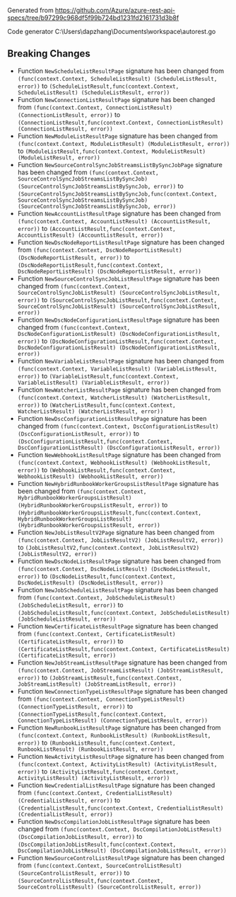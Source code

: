 
Generated from https://github.com/Azure/azure-rest-api-specs/tree/b97299c968df5f99b724bd1231fd2161731d3b8f

Code generator C:\Users\dapzhang\Documents\workspace\autorest.go

## Breaking Changes

- Function `NewScheduleListResultPage` signature has been changed from `(func(context.Context, ScheduleListResult) (ScheduleListResult, error))` to `(ScheduleListResult,func(context.Context, ScheduleListResult) (ScheduleListResult, error))`
- Function `NewConnectionListResultPage` signature has been changed from `(func(context.Context, ConnectionListResult) (ConnectionListResult, error))` to `(ConnectionListResult,func(context.Context, ConnectionListResult) (ConnectionListResult, error))`
- Function `NewModuleListResultPage` signature has been changed from `(func(context.Context, ModuleListResult) (ModuleListResult, error))` to `(ModuleListResult,func(context.Context, ModuleListResult) (ModuleListResult, error))`
- Function `NewSourceControlSyncJobStreamsListBySyncJobPage` signature has been changed from `(func(context.Context, SourceControlSyncJobStreamsListBySyncJob) (SourceControlSyncJobStreamsListBySyncJob, error))` to `(SourceControlSyncJobStreamsListBySyncJob,func(context.Context, SourceControlSyncJobStreamsListBySyncJob) (SourceControlSyncJobStreamsListBySyncJob, error))`
- Function `NewAccountListResultPage` signature has been changed from `(func(context.Context, AccountListResult) (AccountListResult, error))` to `(AccountListResult,func(context.Context, AccountListResult) (AccountListResult, error))`
- Function `NewDscNodeReportListResultPage` signature has been changed from `(func(context.Context, DscNodeReportListResult) (DscNodeReportListResult, error))` to `(DscNodeReportListResult,func(context.Context, DscNodeReportListResult) (DscNodeReportListResult, error))`
- Function `NewSourceControlSyncJobListResultPage` signature has been changed from `(func(context.Context, SourceControlSyncJobListResult) (SourceControlSyncJobListResult, error))` to `(SourceControlSyncJobListResult,func(context.Context, SourceControlSyncJobListResult) (SourceControlSyncJobListResult, error))`
- Function `NewDscNodeConfigurationListResultPage` signature has been changed from `(func(context.Context, DscNodeConfigurationListResult) (DscNodeConfigurationListResult, error))` to `(DscNodeConfigurationListResult,func(context.Context, DscNodeConfigurationListResult) (DscNodeConfigurationListResult, error))`
- Function `NewVariableListResultPage` signature has been changed from `(func(context.Context, VariableListResult) (VariableListResult, error))` to `(VariableListResult,func(context.Context, VariableListResult) (VariableListResult, error))`
- Function `NewWatcherListResultPage` signature has been changed from `(func(context.Context, WatcherListResult) (WatcherListResult, error))` to `(WatcherListResult,func(context.Context, WatcherListResult) (WatcherListResult, error))`
- Function `NewDscConfigurationListResultPage` signature has been changed from `(func(context.Context, DscConfigurationListResult) (DscConfigurationListResult, error))` to `(DscConfigurationListResult,func(context.Context, DscConfigurationListResult) (DscConfigurationListResult, error))`
- Function `NewWebhookListResultPage` signature has been changed from `(func(context.Context, WebhookListResult) (WebhookListResult, error))` to `(WebhookListResult,func(context.Context, WebhookListResult) (WebhookListResult, error))`
- Function `NewHybridRunbookWorkerGroupsListResultPage` signature has been changed from `(func(context.Context, HybridRunbookWorkerGroupsListResult) (HybridRunbookWorkerGroupsListResult, error))` to `(HybridRunbookWorkerGroupsListResult,func(context.Context, HybridRunbookWorkerGroupsListResult) (HybridRunbookWorkerGroupsListResult, error))`
- Function `NewJobListResultV2Page` signature has been changed from `(func(context.Context, JobListResultV2) (JobListResultV2, error))` to `(JobListResultV2,func(context.Context, JobListResultV2) (JobListResultV2, error))`
- Function `NewDscNodeListResultPage` signature has been changed from `(func(context.Context, DscNodeListResult) (DscNodeListResult, error))` to `(DscNodeListResult,func(context.Context, DscNodeListResult) (DscNodeListResult, error))`
- Function `NewJobScheduleListResultPage` signature has been changed from `(func(context.Context, JobScheduleListResult) (JobScheduleListResult, error))` to `(JobScheduleListResult,func(context.Context, JobScheduleListResult) (JobScheduleListResult, error))`
- Function `NewCertificateListResultPage` signature has been changed from `(func(context.Context, CertificateListResult) (CertificateListResult, error))` to `(CertificateListResult,func(context.Context, CertificateListResult) (CertificateListResult, error))`
- Function `NewJobStreamListResultPage` signature has been changed from `(func(context.Context, JobStreamListResult) (JobStreamListResult, error))` to `(JobStreamListResult,func(context.Context, JobStreamListResult) (JobStreamListResult, error))`
- Function `NewConnectionTypeListResultPage` signature has been changed from `(func(context.Context, ConnectionTypeListResult) (ConnectionTypeListResult, error))` to `(ConnectionTypeListResult,func(context.Context, ConnectionTypeListResult) (ConnectionTypeListResult, error))`
- Function `NewRunbookListResultPage` signature has been changed from `(func(context.Context, RunbookListResult) (RunbookListResult, error))` to `(RunbookListResult,func(context.Context, RunbookListResult) (RunbookListResult, error))`
- Function `NewActivityListResultPage` signature has been changed from `(func(context.Context, ActivityListResult) (ActivityListResult, error))` to `(ActivityListResult,func(context.Context, ActivityListResult) (ActivityListResult, error))`
- Function `NewCredentialListResultPage` signature has been changed from `(func(context.Context, CredentialListResult) (CredentialListResult, error))` to `(CredentialListResult,func(context.Context, CredentialListResult) (CredentialListResult, error))`
- Function `NewDscCompilationJobListResultPage` signature has been changed from `(func(context.Context, DscCompilationJobListResult) (DscCompilationJobListResult, error))` to `(DscCompilationJobListResult,func(context.Context, DscCompilationJobListResult) (DscCompilationJobListResult, error))`
- Function `NewSourceControlListResultPage` signature has been changed from `(func(context.Context, SourceControlListResult) (SourceControlListResult, error))` to `(SourceControlListResult,func(context.Context, SourceControlListResult) (SourceControlListResult, error))`

